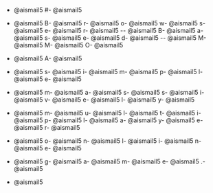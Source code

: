 - @aismail5
#- @aismail5
 - @aismail5
B- @aismail5
r- @aismail5
o- @aismail5
w- @aismail5
s- @aismail5
e- @aismail5
r- @aismail5
-- @aismail5
B- @aismail5
a- @aismail5
s- @aismail5
e- @aismail5
d- @aismail5
-- @aismail5
M- @aismail5
M- @aismail5
O- @aismail5

- @aismail5
A- @aismail5
 - @aismail5
s- @aismail5
i- @aismail5
m- @aismail5
p- @aismail5
l- @aismail5
e- @aismail5
 - @aismail5
m- @aismail5
a- @aismail5
s- @aismail5
s- @aismail5
i- @aismail5
v- @aismail5
e- @aismail5
l- @aismail5
y- @aismail5
 - @aismail5
m- @aismail5
u- @aismail5
l- @aismail5
t- @aismail5
i- @aismail5
p- @aismail5
l- @aismail5
a- @aismail5
y- @aismail5
e- @aismail5
r- @aismail5
 - @aismail5
o- @aismail5
n- @aismail5
l- @aismail5
i- @aismail5
n- @aismail5
e- @aismail5
 - @aismail5
g- @aismail5
a- @aismail5
m- @aismail5
e- @aismail5
.- @aismail5

- @aismail5
